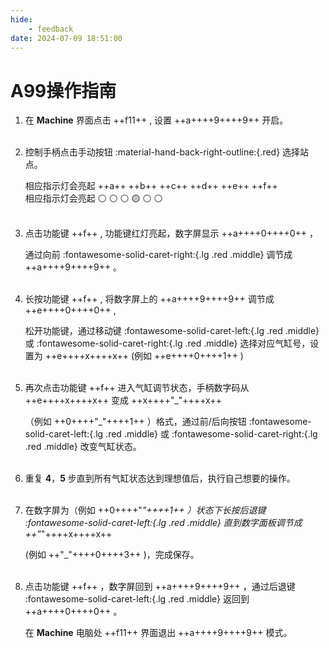 ```yaml
---
hide:
    - feedback
date: 2024-07-09 18:51:00
---
```


# A99操作指南



1. 在 __Machine__ 界面点击 ++f11++ , 设置 ++a++++9++++9++ 开启。<br><br>

2. 控制手柄点击手动按钮 :material-hand-back-right-outline:{.red} 选择站点。

    相应指示灯会亮起 ++a++ ++b++ ++c++ ++d++ ++e++ ++f++<br>
    相应指示灯会亮起 ⚪  ⚪  ⚪  🟡 ⚪ ⚪<br><br>


3. 点击功能键 ++f++ , 功能键红灯亮起，数字屏显示 ++a++++0++++0++ ，

    通过向前 :fontawesome-solid-caret-right:{.lg .red .middle} 调节成 ++a++++9++++9++ 。<br><br>
   
4. 长按功能键 ++f++ , 将数字屏上的 ++a++++9++++9++ 调节成 ++e++++0++++0++ ,
    
    松开功能键，通过移动键 :fontawesome-solid-caret-left:{.lg .red .middle} 或 :fontawesome-solid-caret-right:{.lg .red .middle} 选择对应气缸号，设置为 ++e++++x++++x++ (例如 ++e++++0++++1++ )<br><br>
   
5. 再次点击功能键 ++f++ 进入气缸调节状态，手柄数字码从 ++e++++x++++x++ 变成 ++x++++"_"++++x++ 
    
    （例如 ++0++++"_"++++1++ ）格式，通过前/后向按钮 :fontawesome-solid-caret-left:{.lg .red .middle} 或 :fontawesome-solid-caret-right:{.lg .red .middle} 改变气缸状态。<br><br>
   
6. 重复 **4**，**5** 步直到所有气缸状态达到理想值后，执行自己想要的操作。<br><br>
   
7. 在数字屏为（例如 ++0++++"_"++++1++ ）状态下长按后退键 :fontawesome-solid-caret-left:{.lg .red .middle} 直到数字面板调节成 ++"_"++++x++++x++ 
    
    (例如  ++"_"++++0++++3++ )，完成保存。<br><br>
   
8. 点击功能键 ++f++ ，数字屏回到 ++a++++9++++9++ ，通过后退键 :fontawesome-solid-caret-left:{.lg .red .middle} 返回到 ++a++++0++++0++ 。
    
    在 __Machine__ 电脑处 ++f11++ 界面退出 ++a++++9++++9++ 模式。


